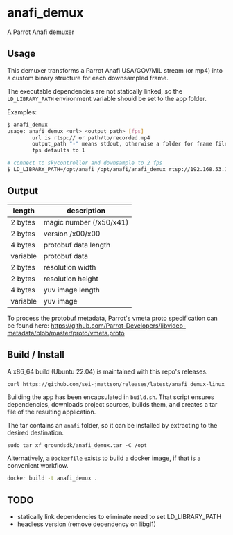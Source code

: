 # anafi_demux
A Parrot Anafi demuxer

## Usage
This demuxer transforms a Parrot Anafi USA/GOV/MIL stream (or mp4) into a
custom binary structure for each downsampled frame.

The executable dependencies are not statically linked, so the `LD_LIBRARY_PATH`
environment variable should be set to the app folder.

Examples:
```bash
$ anafi_demux
usage: anafi_demux <url> <output_path> [fps]
        url is rtsp:// or path/to/recorded.mp4
        output_path "-" means stdout, otherwise a folder for frame files
        fps defaults to 1

# connect to skycontroller and downsample to 2 fps
$ LD_LIBRARY_PATH=/opt/anafi /opt/anafi/anafi_demux rtsp://192.168.53.1/live - 2
```

## Output

| length   | description
| -------- | -------
| 2 bytes  | magic number (/x50/x41)
| 2 bytes  | version /x00/x00
| 4 bytes  | protobuf data length
| variable | protobuf data
| 2 bytes  | resolution width
| 2 bytes  | resolution height
| 4 bytes  | yuv image length
| variable | yuv image

To process the protobuf metadata, Parrot's vmeta proto specification can be found here:
https://github.com/Parrot-Developers/libvideo-metadata/blob/master/proto/vmeta.proto

## Build / Install

A x86_64 build (Ubuntu 22.04) is maintained with this repo's releases.

```bash
curl https://github.com/sei-jmattson/releases/latest/anafi_demux-linux_x86_64.tar
```

Building the app has been encapsulated in `build.sh`. That script ensures dependencies, downloads project sources, builds them, and creates a tar file of the resulting application.

The tar contains an `anafi` folder, so it can be installed by extracting to the desired destination.

```
sudo tar xf groundsdk/anafi_demux.tar -C /opt
```

Alternatively, a `Dockerfile` exists to build a docker image, if that is a convenient workflow.

```bash
docker build -t anafi_demux .
```

## TODO
- statically link dependencies to eliminate need to set LD_LIBRARY_PATH
- headless version (remove dependency on libgl1)
